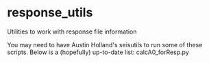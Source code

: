 # response_utils
Utilities to work with response file information

You may need to have Austin Holland's seisutils to run some of these scripts.  Below
is a (hopefully) up-to-date list:
    calcA0_forResp.py
